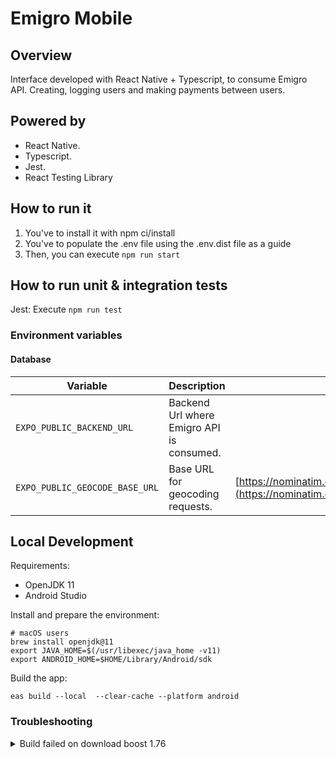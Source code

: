# Emigro Mobile

## Overview

Interface developed with React Native + Typescript, to consume Emigro API. Creating, logging users and making payments between users.

## Powered by

- React Native.
- Typescript.
- Jest.
- React Testing Library

## How to run it

1. You've to install it with npm ci/install
2. You've to populate the .env file using the .env.dist file as a guide
3. Then, you can execute `npm run start`

## How to run unit & integration tests

Jest: Execute `npm run test`

### Environment variables

#### Database

| Variable              | Description                                 | URL
| -------------         | ---------------------                       | ---------------------
| `EXPO_PUBLIC_BACKEND_URL`         | Backend Url where Emigro API is consumed.   | 
| `EXPO_PUBLIC_GEOCODE_BASE_URL`    | Base URL for geocoding requests.            | [https://nominatim.openstreetmap.org/search](https://nominatim.openstreetmap.org/search)

## Local Development

Requirements:
- OpenJDK 11
- Android Studio

Install and prepare the environment:

	# macOS users
	brew install openjdk@11
	export JAVA_HOME=$(/usr/libexec/java_home -v11)
	export ANDROID_HOME=$HOME/Library/Android/sdk

Build the app:

	eas build --local  --clear-cache --platform android

### Troubleshooting

<details>
<summary>Build failed on download boost 1.76</summary>

```
Execution failed for task ':expo-modules-core:prepareBoost'.
Could not read /home/expo/workingdir/build/node_modules/expo-modules-core/android/build/downloads/boost_1_76_0.tar.gz.
```


SOLVED: https://github.com/expo/expo/issues/19596#issuecomment-1880842689

	rm -rf node_modules && npm install
	npx expo prebuild --platform android
	cd android && ./gradlew clean
	eas build --local  --platform android
</details>
